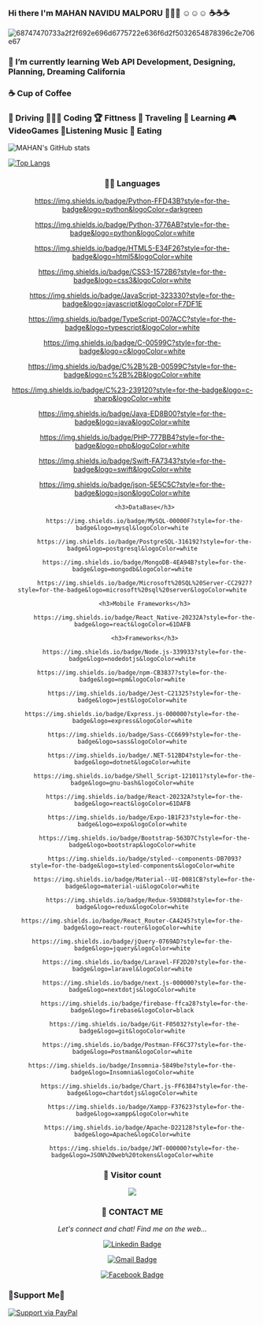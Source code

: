 ### Hi there I'm MAHAN NAVIDU MALPORU 💯💯💯 ☺️☺️☺️ ☕☕☕


![68747470733a2f2f692e696d6775722e636f6d2f5032654878396c2e706e67](https://user-images.githubusercontent.com/38897468/121206281-f6ba0300-c895-11eb-896f-0f6f29d74646.png)

### 🌱 I’m currently learning Web API Development,  Designing, Planning, Dreaming California
### ☕ Cup of Coffee
### 🚗 Driving  👨🏾‍💻 Coding  🏆 Fittness  🧳 Traveling  📖 Learning  🎮VideoGames  🎼Listening Music 🍕 Eating
         

<!--
**MAHANNAVIDU734/MAHANNAVIDU734** is a ✨ _special_ ✨ repository because its `README.md` (this file) appears on your GitHub profile.

Here are some ideas to get you started:

- 🔭 I’m currently working on ...
- 🌱 I’m currently learning ...
- 👯 I’m looking to collaborate on ...
- 🤔 I’m looking for help with ...
- 💬 Ask me about ...
- 📫 How to reach me: ...
- 😄 Pronouns: ...
- ⚡ Fun fact: ...
-->
![MAHAN's GitHub stats](https://github-readme-stats.vercel.app/api?username=MAHANNAVIDU734&show_icons=true&theme=dracula)


[![Top Langs](https://github-readme-stats.vercel.app/api/top-langs/?username=MAHANNAVIDU734&layout=dracula)](https://github.com/MAHANNAVIDU734&show_icons=true&theme=dracula)







<p align="center">
         

  <div align="center">
  <h3>🧑‍💻 Languages</h3>
	  
https://img.shields.io/badge/Python-FFD43B?style=for-the-badge&logo=python&logoColor=darkgreen
           
https://img.shields.io/badge/Python-3776AB?style=for-the-badge&logo=python&logoColor=white
           
https://img.shields.io/badge/HTML5-E34F26?style=for-the-badge&logo=html5&logoColor=white
           
https://img.shields.io/badge/CSS3-1572B6?style=for-the-badge&logo=css3&logoColor=white
           
https://img.shields.io/badge/JavaScript-323330?style=for-the-badge&logo=javascript&logoColor=F7DF1E
           
https://img.shields.io/badge/TypeScript-007ACC?style=for-the-badge&logo=typescript&logoColor=white
           
https://img.shields.io/badge/C-00599C?style=for-the-badge&logo=c&logoColor=white
           
https://img.shields.io/badge/C%2B%2B-00599C?style=for-the-badge&logo=c%2B%2B&logoColor=white
           
https://img.shields.io/badge/C%23-239120?style=for-the-badge&logo=c-sharp&logoColor=white

https://img.shields.io/badge/Java-ED8B00?style=for-the-badge&logo=java&logoColor=white
           
https://img.shields.io/badge/PHP-777BB4?style=for-the-badge&logo=php&logoColor=white
           
https://img.shields.io/badge/Swift-FA7343?style=for-the-badge&logo=swift&logoColor=white
           
https://img.shields.io/badge/json-5E5C5C?style=for-the-badge&logo=json&logoColor=white
           
           <h3>DataBase</h3>
           
           https://img.shields.io/badge/MySQL-00000F?style=for-the-badge&logo=mysql&logoColor=white
           
           https://img.shields.io/badge/PostgreSQL-316192?style=for-the-badge&logo=postgresql&logoColor=white
           
           https://img.shields.io/badge/MongoDB-4EA94B?style=for-the-badge&logo=mongodb&logoColor=white
           
           https://img.shields.io/badge/Microsoft%20SQL%20Server-CC2927?style=for-the-badge&logo=microsoft%20sql%20server&logoColor=white
           
           <h3>Mobile Frameworks</h3>
           
           https://img.shields.io/badge/React_Native-20232A?style=for-the-badge&logo=react&logoColor=61DAFB
           
           <h3>Frameworks</h3>
           
           https://img.shields.io/badge/Node.js-339933?style=for-the-badge&logo=nodedotjs&logoColor=white
           
	https://img.shields.io/badge/npm-CB3837?style=for-the-badge&logo=npm&logoColor=white
           
           https://img.shields.io/badge/Jest-C21325?style=for-the-badge&logo=jest&logoColor=white
           
	https://img.shields.io/badge/Express.js-000000?style=for-the-badge&logo=express&logoColor=white
           
           https://img.shields.io/badge/Sass-CC6699?style=for-the-badge&logo=sass&logoColor=white
           
           https://img.shields.io/badge/.NET-512BD4?style=for-the-badge&logo=dotnet&logoColor=white
           
           https://img.shields.io/badge/Shell_Script-121011?style=for-the-badge&logo=gnu-bash&logoColor=white
           
           https://img.shields.io/badge/React-20232A?style=for-the-badge&logo=react&logoColor=61DAFB
           
           https://img.shields.io/badge/Expo-1B1F23?style=for-the-badge&logo=expo&logoColor=white
           
           https://img.shields.io/badge/Bootstrap-563D7C?style=for-the-badge&logo=bootstrap&logoColor=white
           
           https://img.shields.io/badge/styled--components-DB7093?style=for-the-badge&logo=styled-components&logoColor=white
           
           https://img.shields.io/badge/Material--UI-0081CB?style=for-the-badge&logo=material-ui&logoColor=white
           
           https://img.shields.io/badge/Redux-593D88?style=for-the-badge&logo=redux&logoColor=white
           
	https://img.shields.io/badge/React_Router-CA4245?style=for-the-badge&logo=react-router&logoColor=white
           
	https://img.shields.io/badge/jQuery-0769AD?style=for-the-badge&logo=jquery&logoColor=white
           
           https://img.shields.io/badge/Laravel-FF2D20?style=for-the-badge&logo=laravel&logoColor=white
           
           https://img.shields.io/badge/next.js-000000?style=for-the-badge&logo=nextdotjs&logoColor=white
           
           https://img.shields.io/badge/firebase-ffca28?style=for-the-badge&logo=firebase&logoColor=black
           
           https://img.shields.io/badge/Git-F05032?style=for-the-badge&logo=git&logoColor=white
           
           https://img.shields.io/badge/Postman-FF6C37?style=for-the-badge&logo=Postman&logoColor=white
           
	https://img.shields.io/badge/Insomnia-5849be?style=for-the-badge&logo=Insomnia&logoColor=white
           
           https://img.shields.io/badge/Chart.js-FF6384?style=for-the-badge&logo=chartdotjs&logoColor=white
           
           	https://img.shields.io/badge/Xampp-F37623?style=for-the-badge&logo=xampp&logoColor=white
           
           https://img.shields.io/badge/Apache-D22128?style=for-the-badge&logo=Apache&logoColor=white
           
           https://img.shields.io/badge/JWT-000000?style=for-the-badge&logo=JSON%20web%20tokens&logoColor=white
	  
  </div>
  </p>
  <div align="center">
  <h3>💁 Visitor count</h3>
         
  <img src="https://profile-counter.glitch.me/MAHANNAVIDU734/count.svg" />
  </div>

<p align="center">
 
</p>

<div align="center">  
         <h3>🤙 CONTACT ME</h3>
  <i>Let's connect and chat! Find me on the web...</i>
           
[![Linkedin Badge](https://img.shields.io/badge/-Mahan_Navidu-blue?style=flat-square&logo=Linkedin&logoColor=white&link=https://www.linkedin.com/in/mahan-malporu-55538a1b5/)](https://www.linkedin.com/in/mahan-malporu-55538a1b5/)
           
[![Gmail Badge](https://img.shields.io/badge/mahan.navidu-c14438?style=flat-square&logo=Gmail&logoColor=white&link=mailto:mahan.navidu@gmail.com)](mailto:mahan.navidu@gmail.com/)

[![Facebook Badge](https://img.shields.io/badge/Mahan_Navidu-blue?style=flat-square&logo=Facebook&logoColor=white&link=https://www.facebook.com/mahan.navidu/)](https://www.facebook.com/mahan.navidu/)
         


 </div>  
 <div align="left">
         <h3>🤝Support Me🤝</h3>
         
[![Support via PayPal](https://cdn.rawgit.com/twolfson/paypal-github-button/1.0.0/dist/button.svg)](https://www.paypal.me/Mahanjet/)
         
 </div>

         
</p>



